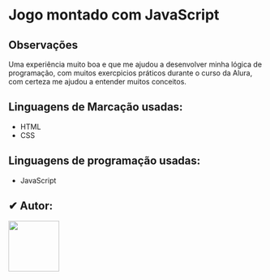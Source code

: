 <h1 >Jogo montado com JavaScript</h1>

<h2>Observações</h2>
<p>Uma experiência muito boa e que me ajudou a desenvolver minha lógica de programação, com muitos exercpicios práticos durante o curso da Alura, com certeza me ajudou a entender muitos conceitos.</p>

## Linguagens de Marcação usadas:
- HTML
- CSS

## Linguagens de programação usadas:
- JavaScript

<h2>✔ Autor: </h2>
<img src="https://github.com/kleytoncristovao.png" width="100" height="100">